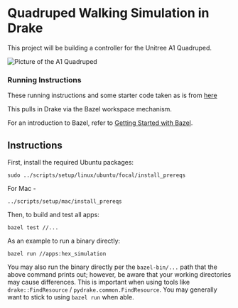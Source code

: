# Quadruped Walking Simulation in Drake
This project will be building a controller for the Unitree A1 Quadruped. 

![Picture of the A1 Quadruped
](media/a1.png)


### Running Instructions
These running instructions and some starter code taken as is from [here](https://github.com/RobotLocomotion/drake-external-examples)

This pulls in Drake via the Bazel workspace mechanism.

For an introduction to Bazel, refer to
[Getting Started with Bazel](https://docs.bazel.build/versions/master/getting-started.html).

## Instructions

First, install the required Ubuntu packages:

```
sudo ../scripts/setup/linux/ubuntu/focal/install_prereqs
```
For Mac - 
```
../scripts/setup/mac/install_prereqs
```

Then, to build and test all apps:
```
bazel test //...
```

As an example to run a binary directly:
```
bazel run //apps:hex_simulation
```

You may also run the binary directly per the `bazel-bin/...` path that the
above command prints out; however, be aware that your working directories may
cause differences.  This is important when using tools like
`drake::FindResource` / `pydrake.common.FindResource`.
You may generally want to stick to using `bazel run` when able.

